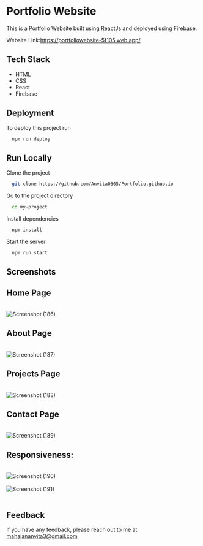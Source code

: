 
# Portfolio Website

This is a Portfolio Website built using ReactJs and deployed using Firebase.


Website Link:https://portfoliowebsite-5f105.web.app/





## Tech Stack

* HTML
* CSS
* React
* Firebase





## Deployment

To deploy this project run

```bash
  npm run deploy
```


## Run Locally

Clone the project

```bash
  git clone https://github.com/Anvita0305/Portfolio.github.io
```

Go to the project directory

```bash
  cd my-project
```

Install dependencies

```bash
  npm install
```

Start the server

```bash
  npm run start
```



## Screenshots

## Home Page
<br>![Screenshot (186)](https://user-images.githubusercontent.com/78889572/159111189-5e8cfff3-138c-4efa-909d-2882ae6a9252.png)
<br>

## About Page
<br>![Screenshot (187)](https://user-images.githubusercontent.com/78889572/159111205-12d85293-68b7-438f-898b-ad34f8f0ccf8.png)
<br>

## Projects Page
<br>![Screenshot (188)](https://user-images.githubusercontent.com/78889572/159111218-b5fbbda8-7e5b-4eda-83c7-52da74dbc759.png)
<br>

## Contact Page
<br>![Screenshot (189)](https://user-images.githubusercontent.com/78889572/159111232-589d0554-2901-4c21-9746-7eb14484d01a.png)
<br>

## Responsiveness:
<br>![Screenshot (190)](https://user-images.githubusercontent.com/78889572/159111254-35a2d0dc-e654-4f17-b832-dee2835a73e3.png)
<br>
<br>![Screenshot (191)](https://user-images.githubusercontent.com/78889572/159111255-593278b1-72bf-48f2-be0a-0908f111b020.png)
<br>
<br>

## Feedback

If you have any feedback, please reach out to me at mahajananvita3@gmail.com



